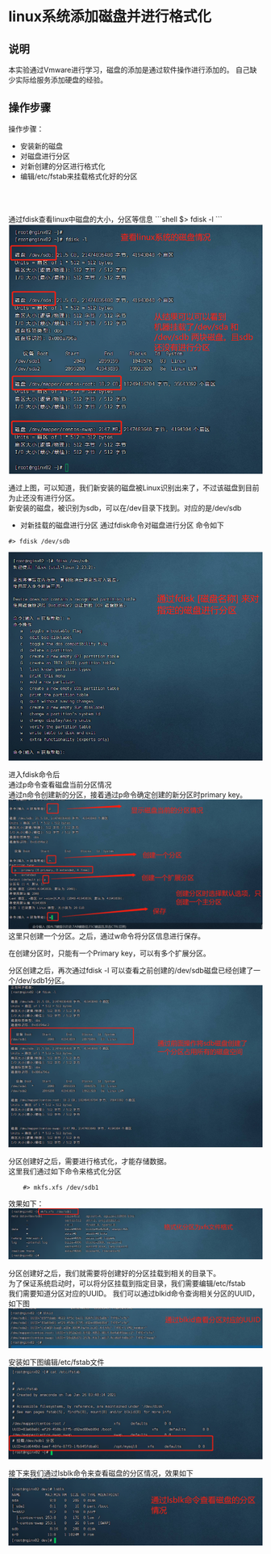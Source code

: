 # linux系统添加磁盘并进行格式化

## 说明
本实验通过Vmware进行学习，磁盘的添加是通过软件操作进行添加的。
自己缺少实际给服务添加硬盘的经验。 


## 操作步骤


操作步骤：
* 安装新的磁盘
* 对磁盘进行分区
* 对新创建的分区进行格式化
* 编辑/etc/fstab来挂载格式化好的分区 


<br/>
<br/>
<br/>
通过fdisk查看linux中磁盘的大小，分区等信息
```shell
    $> fdisk -l 
```
<img src="./pic/01_通过fdisk查看linux的磁盘信息_v20230318.png">

通过上图，可以知道，我们新安装的磁盘被Linux识别出来了，不过该磁盘到目前为止还没有进行分区。  
新安装的磁盘，被识别为sdb，可以在/dev目录下找到。对应的是/dev/sdb

* 对新挂载的磁盘进行分区
通过fdisk命令对磁盘进行分区
命令如下
```shell
#> fdisk /dev/sdb
```
<img src="./pic/02_通过fdisk对磁盘进行分区_20230318.png">

进入fdisk命令后  
通过p命令查看磁盘当前分区情况  
通过n命令创建新的分区，接着通过p命令确定创建的新分区时primary key。 
<img src="./pic/03_通过fdisk对磁盘进行分区的过程_20230318.png">
这里只创建一个分区。之后，通过w命令将分区信息进行保存。 

在创建分区时，只能有一个Primary key，可以有多个扩展分区。 


分区创建之后，再次通过fdisk -l 可以查看之前创建的/dev/sdb磁盘已经创建了一个/dev/sdb1分区。
<img src="./pic/04_查看分区创建情况_20230318210443.png">


分区创建好之后，需要进行格式化，才能存储数据。   
这里我们通过如下命令来格式化分区
```shell
    #> mkfs.xfs /dev/sdb1
```
效果如下：
<img src="./pic/05_mkfs.xfs来进行格式化分区_20230318210616.png">

分区创建好之后，我们就需要将创建好的分区挂载到相关的目录下。  
为了保证系统启动时，可以将分区挂载到指定目录，我们需要编辑/etc/fstab  
我们需要知道分区对应的UUID。 我们可以通过blkid命令查询相关分区的UUID， 如下图   
<img src="./pic/05_通过blkid查看分区对应的UUID_20230318210740.png">

安装如下图编辑/etc/fstab文件 
<img src="./pic/06_编辑fstab文件进行分区挂载_20230318211108.png">


接下来我们通过lsblk命令来查看磁盘的分区情况，效果如下
<img src="./pic/08_通过lsblk命令查看磁盘的分区情况_20230318212108.png">